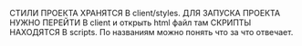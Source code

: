 СТИЛИ ПРОЕКТА ХРАНЯТСЯ В client/styles.
ДЛЯ ЗАПУСКА ПРОЕКТА НУЖНО ПЕРЕЙТИ В client и открыть html файл там 
СКРИПТЫ НАХОДЯТСЯ В scripts. По названиям можно понять что за что отвечает.
